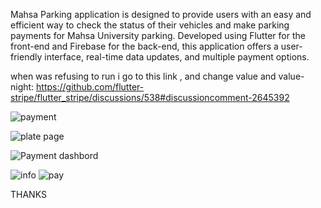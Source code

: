 Mahsa Parking application is designed to provide users with an easy and efficient way to check the status of their vehicles and make parking payments for Mahsa University parking. Developed using Flutter for the front-end and Firebase for the back-end, this application offers a user-friendly interface, real-time data updates, and multiple payment options.

when was refusing to run i go to this link , and change value and value-night: https://github.com/flutter-stripe/flutter_stripe/discussions/538#discussioncomment-2645392

![payment](https://github.com/user-attachments/assets/15e53992-c916-4365-9d6a-77c9b3d001cb)

![plate page](https://github.com/user-attachments/assets/c7d68b69-ae0b-4465-b3f2-3fd7215a716d)

![Payment dashbord](https://github.com/user-attachments/assets/85639799-e39a-4028-aaf7-9cc616a5be4e)

![info](https://github.com/user-attachments/assets/339327d3-9352-41e8-b0f2-6b656e115adc)
![pay](https://github.com/user-attachments/assets/2f8e223d-e006-4833-b8ce-0358811227ec)

THANKS

